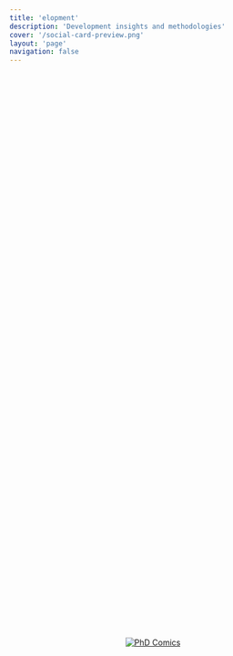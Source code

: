 ```yaml
---
title: 'elopment'
description: 'Development insights and methodologies'
cover: '/social-card-preview.png'
layout: 'page'
navigation: false
---
```



<div style="display: flex; justify-content: center; align-items: center; min-height: 50vh;">
    <a href="https://phdcomics.com/comics/archive_list.php" target="_blank">
        <img src="http://www.phdcomics.com/comics/archive/phd072915s.gif" alt="PhD Comics" style="max-width: 100%; height: auto;" />
    </a>
</div>